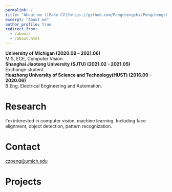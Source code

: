 ```yaml
---
permalink: /
title: "About me ([Fake CV](https://github.com/Pengchengzhi/Pengchengzhi.github.io/blob/master/files/cv/fake%20cv.pdf))"
excerpt: "About me"
author_profile: true
redirect_from: 
  - /about/
  - /about.html
---
```


**University of Michigan (2020.09 – 2021.06)** <br>
M.S, ECE, Computer Vision. <br>
**Shanghai Jiaotong University (SJTU) (2021.02 - 2021.05)** <br>
Exchange student. <br>
**Huazhong University of Science and Technology(HUST) (2016.09 – 2020.06)** <br>
B.Eng, Electrical Engineering and Automation.


# Research
I'm interested in computer vision, machine learning. Including face alignment, object detection, pattern recognization. 

# Contact
czpeng@umich.edu

# Projects


<!---Activity and Service--->
<!---Experience--->
